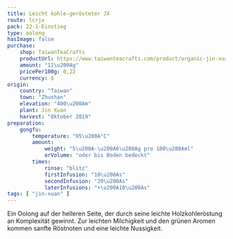 ```yaml
---
title: Leicht kohle-gerösteter JX
route: lcrjx
pack: 22-1-Einstieg
type: oolong
hasImage: false
purchase:
    shop: TaiwanTeaCrafts
    productUrl: https://www.taiwanteacrafts.com/product/organic-jin-xuan-light-charcoal-pit-fired-oolong-tea
    amount: "12\u200Ag"
    pricePer100g: 0,22
    currency: $
origin:
    country: "Taiwan"
    town: "Zhushan"
    elevation: "400\u200Am"
    plant: Jin Xuan
    harvest: "Oktober 2019"
preparation:
    gongfu:
        temperature: "95\u200A°C"
        amount:
            weight: "5\u200A-\u200A6\u200Ag pro 100\u200Aml"
            orVolume: "oder bis Boden bedeckt"
        times:
            rinse: "blitz"
            firstInfusion: "10\u200As"
            secondInfusion: "20\u200As"
            laterInfusions: "+\u200A10\u200As"
tags: [ "jin-xuan" ]
---
```

Ein Oolong auf der helleren Seite, der durch seine leichte Holzkohleröstung an Komplexität gewinnt. Zur leichten Milchigkeit und den grünen Aromen kommen sanfte Röstnoten und eine leichte Nussigkeit.